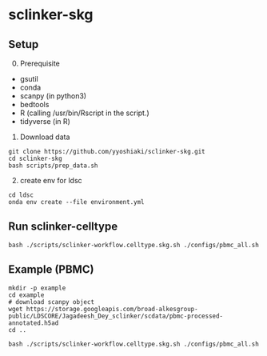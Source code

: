 # sclinker-skg

## Setup

0. Prerequisite

- gsutil
- conda
- scanpy (in python3)
- bedtools
- R (calling /usr/bin/Rscript in the script.)
- tidyverse (in R)

1. Download data

```
git clone https://github.com/yyoshiaki/sclinker-skg.git
cd sclinker-skg
bash scripts/prep_data.sh
```

2. create env for ldsc

```
cd ldsc
onda env create --file environment.yml
```

## Run sclinker-celltype

```
bash ./scripts/sclinker-workflow.celltype.skg.sh ./configs/pbmc_all.sh
```


## Example (PBMC)

```
mkdir -p example
cd example
# download scanpy object
wget https://storage.googleapis.com/broad-alkesgroup-public/LDSCORE/Jagadeesh_Dey_sclinker/scdata/pbmc-processed-annotated.h5ad
cd ..

bash ./scripts/sclinker-workflow.celltype.skg.sh ./configs/pbmc_all.sh
```